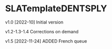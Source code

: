 # SLATemplateDENTSPLY

v1.0 [2022-10]
Initial version

v1.2-1.3-1.4
Corrections on demand

v1.5 [2022-11-24]
ADDED French queue
